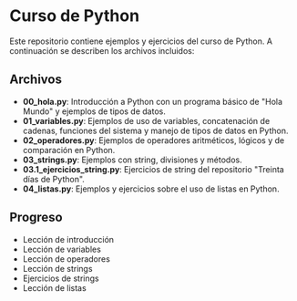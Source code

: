 # Curso de Python

Este repositorio contiene ejemplos y ejercicios del curso de Python. A continuación se describen los archivos incluidos:

## Archivos

- **00_hola.py**: Introducción a Python con un programa básico de "Hola Mundo" y ejemplos de tipos de datos.
- **01_variables.py**: Ejemplos de uso de variables, concatenación de cadenas, funciones del sistema y manejo de tipos de datos en Python.
- **02_operadores.py**: Ejemplos de operadores aritméticos, lógicos y de comparación en Python.
- **03_strings.py**: Ejemplos con string, divisiones y métodos.
- **03.1_ejercicios_string.py**: Ejercicios de string del repositorio "Treinta días de Python".
- **04_listas.py**: Ejemplos y ejercicios sobre el uso de listas en Python.

## Progreso

- Lección de introducción
- Lección de variables
- Lección de operadores
- Lección de strings
- Ejercicios de strings
- Lección de listas